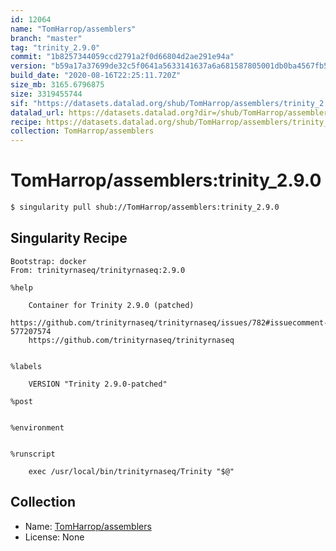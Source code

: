 ```yaml
---
id: 12064
name: "TomHarrop/assemblers"
branch: "master"
tag: "trinity_2.9.0"
commit: "1b8257344059ccd2791a2f0d66804d2ae291e94a"
version: "b59a17a37699de32c5f0641a5633141637a6a681587805001db0ba4567fb58ee"
build_date: "2020-08-16T22:25:11.720Z"
size_mb: 3165.6796875
size: 3319455744
sif: "https://datasets.datalad.org/shub/TomHarrop/assemblers/trinity_2.9.0/2020-08-16-1b825734-b59a17a3/b59a17a37699de32c5f0641a5633141637a6a681587805001db0ba4567fb58ee.sif"
datalad_url: https://datasets.datalad.org?dir=/shub/TomHarrop/assemblers/trinity_2.9.0/2020-08-16-1b825734-b59a17a3/
recipe: https://datasets.datalad.org/shub/TomHarrop/assemblers/trinity_2.9.0/2020-08-16-1b825734-b59a17a3/Singularity
collection: TomHarrop/assemblers
---
```


# TomHarrop/assemblers:trinity_2.9.0

```bash
$ singularity pull shub://TomHarrop/assemblers:trinity_2.9.0
```

## Singularity Recipe

```singularity
Bootstrap: docker
From: trinityrnaseq/trinityrnaseq:2.9.0

%help

    Container for Trinity 2.9.0 (patched)
    https://github.com/trinityrnaseq/trinityrnaseq/issues/782#issuecomment-577207574
    https://github.com/trinityrnaseq/trinityrnaseq


%labels

    VERSION "Trinity 2.9.0-patched"

%post
    

%environment


%runscript

    exec /usr/local/bin/trinityrnaseq/Trinity "$@"
```

## Collection

 - Name: [TomHarrop/assemblers](https://github.com/TomHarrop/assemblers)
 - License: None

